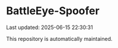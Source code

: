 # BattleEye-Spoofer

Last updated: 2025-06-15 22:30:31

This repository is automatically maintained.

